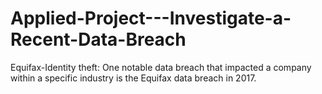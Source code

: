 # Applied-Project---Investigate-a-Recent-Data-Breach

Equifax-Identity theft:
One notable data breach that impacted a company within a specific industry is the Equifax data breach in 2017.
